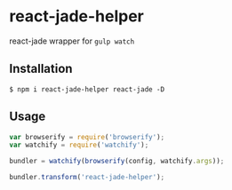 # react-jade-helper

react-jade wrapper for `gulp watch`

## Installation

```
$ npm i react-jade-helper react-jade -D
```

## Usage

```js
var browserify = require('browserify');
var watchify = require('watchify');

bundler = watchify(browserify(config, watchify.args));

bundler.transform('react-jade-helper');
```
